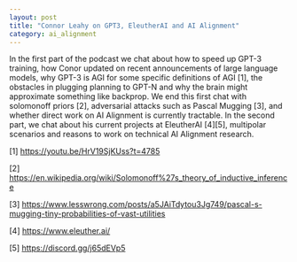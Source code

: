 ```yaml
---
layout: post
title: "Connor Leahy on GPT3, EleutherAI and AI Alignment"
category: ai_alignment
---
```


In the first part of the podcast we chat about how to speed up GPT-3 training, how Conor updated on recent announcements of large language models, why GPT-3 is AGI for some specific definitions of AGI [1], the obstacles in plugging planning to GPT-N and why the brain might approximate something like backprop. We end this first chat with solomonoff priors [2], adversarial attacks such as Pascal Mugging [3], and whether direct work on AI Alignment is currently tractable. In the second part, we chat about his current projects at EleutherAI [4][5], multipolar scenarios and reasons to work on technical AI Alignment research.


[1] https://youtu.be/HrV19SjKUss?t=4785

[2] https://en.wikipedia.org/wiki/Solomonoff%27s_theory_of_inductive_inference

[3] https://www.lesswrong.com/posts/a5JAiTdytou3Jg749/pascal-s-mugging-tiny-probabilities-of-vast-utilities

[4] https://www.eleuther.ai/

[5] https://discord.gg/j65dEVp5